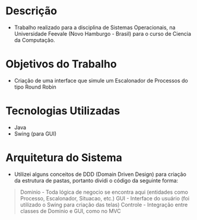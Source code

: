 # Descrição
- Trabalho realizado para a disciplina de Sistemas Operacionais, na Universidade Feevale (Novo Hamburgo - Brasil) para o curso de Ciencia da Computação.

# Objetivos do Trabalho

- Criação de uma interface que simule um Escalonador de Processos do tipo Round Robin

# Tecnologias Utilizadas
- Java 
- Swing (para GUI)

# Arquitetura do Sistema
- Utilizei alguns conceitos de DDD (Domain Driven Design) para criação da estrutura de pastas, portanto dividi o código da seguinte forma:

> Dominio - Toda lógica de negocio se encontra aqui (entidades como Processo, Escalonador, Situacao, etc.)
> GUI - Interface do usuário (foi utilizado o Swing para criação das telas)
> Controle - Integração entre classes de Dominio e GUI, como no MVC

